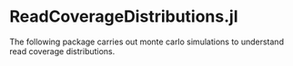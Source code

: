 # ReadCoverageDistributions.jl

The following package carries out monte carlo simulations to understand read coverage distributions.
